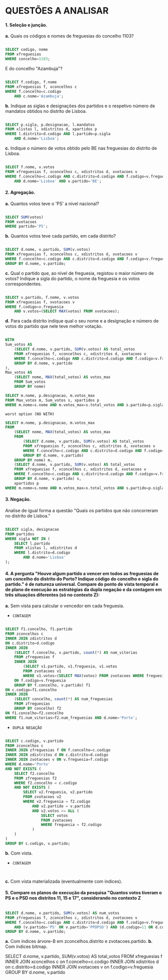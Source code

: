 # QUESTÕES A ANALISAR
#### 1. Seleção e junção.
**a.** Quais os códigos e nomes de freguesias do concelho 1103?

```sql

SELECT codigo, nome
FROM xfreguesias
WHERE concelho=1103;

```
E do concelho "Azambuja"?
```sql

SELECT f.codigo, f.nome
FROM xfreguesias f, xconcelhos c
WHERE f.concelho=c.codigo 
    AND c.nome='Azambuja';

```

**b.** Indique as siglas e designações dos partidos e o respetivo número de mandatos obtidos no distrito de Lisboa.

```sql

SELECT p.sigla, p.designacao, l.mandatos
FROM xlistas l, xdistritos d, xpartidos p
WHERE l.distrito=d.codigo AND l.partido=p.sigla 
    AND d.nome='Lisboa';

```

**c.** Indique o número de votos obtido pelo BE nas freguesias do distrito de Lisboa.

```sql

SELECT f.nome, v.votos
FROM xfreguesias f, xconcelhos c, xdistritos d, xvotacoes v
WHERE f.concelho=c.codigo AND c.distrito=d.codigo AND f.codigo=v.freguesia
    AND d.nome='Lisboa' AND v.partido='BE';

```

#### 2. Agregação.
**a.** Quantos votos teve o 'PS' a nível nacional?

```sql

SELECT SUM(votos)
FROM xvotacoes
WHERE partido='PS';

```

**b.** Quantos votos teve cada partido, em cada distrito?

```sql

SELECT d.nome, v.partido, SUM(v.votos)
FROM xfreguesias f, xconcelhos c, xdistritos d, xvotacoes v
WHERE f.concelho=c.codigo AND c.distrito=d.codigo AND f.codigo=v.freguesia
GROUP BY d.nome, v.partido;

```

**c.** Qual o partido que, ao nível de freguesia, registou o maior número de votos? Indique a sigla do partido, o nome da freguesia e os votos correspondentes.

```sql

SELECT v.partido, f.nome, v.votos
FROM xfreguesias f, xvotacoes v
WHERE f.codigo=v.freguesia
    AND v.votos=(SELECT MAX(votos) FROM xvotacoes);

```

**d.** Para cada distrito indique qual o seu nome e a designação e número de votos do partido que
nele teve melhor votação.

```sql

WITH
Sum_votos AS
    (SELECT d.nome, v.partido, SUM(v.votos) AS total_votos
    FROM xfreguesias f, xconcelhos c, xdistritos d, xvotacoes v
    WHERE f.concelho=c.codigo AND c.distrito=d.codigo AND f.codigo=v.freguesia
    GROUP BY d.nome, v.partido
),
Max_votos AS
    (SELECT nome, MAX(total_votos) AS votos_max 
    FROM Sum_votos
    GROUP BY nome)

SELECT m.nome, p.designacao, m.votos_max
FROM Max_votos m, Sum_votos s, xpartidos p
WHERE m.nome=s.nome AND m.votos_max=s.total_votos AND s.partido=p.sigla;  

```
`worst option (NO WITH)`
```sql
SELECT m.nome, p.designacao, m.votos_max
FROM 
    (SELECT nome, MAX(total_votos) AS votos_max 
    FROM 
        (SELECT d.nome, v.partido, SUM(v.votos) AS total_votos
        FROM xfreguesias f, xconcelhos c, xdistritos d, xvotacoes v
        WHERE f.concelho=c.codigo AND c.distrito=d.codigo AND f.codigo=v.freguesia
        GROUP BY d.nome, v.partido)
    GROUP BY nome) m, 
    (SELECT d.nome, v.partido, SUM(v.votos) AS total_votos
    FROM xfreguesias f, xconcelhos c, xdistritos d, xvotacoes v
    WHERE f.concelho=c.codigo AND c.distrito=d.codigo AND f.codigo=v.freguesia
    GROUP BY d.nome, v.partido) s, 
    xpartidos p
WHERE m.nome=s.nome AND m.votos_max=s.total_votos AND s.partido=p.sigla;  
```

#### 3. Negação. 
Analise de igual forma a questão "Quais os partidos que não concorreram no distrito de Lisboa."

```sql

SELECT sigla, designacao
FROM partidos
WHERE sigla NOT IN (
    SELECT l.partido
    FROM xlistas l, xdistritos d
    WHERE l.distrito=d.codigo
        AND d.nome='Lisboa'
); 

```

#### 4. A pergunta "Houve algum partido a vencer em todos as freguesias de um concelho do distrito do Porto? Indique código do concelho e sigla do partido." é de natureza universal. Compare do ponto de vista temporal e de plano de execução as estratégias da dupla negação e da contagem em três situações diferentes (só no contexto Z):
**a.** Sem vista para calcular o vencedor em cada freguesia.

- `CONTAGEM`
```sql

SELECT f1.concelho, f1.partido
FROM zconcelhos c
INNER JOIN zdistritos d 
ON c.distrito=d.codigo
INNER JOIN 
    (SELECT f.concelho, v.partido, count(*) AS num_vitorias
    FROM zfreguesias f
    INNER JOIN
        (SELECT v1.partido, v1.freguesia, v1.votos
        FROM zvotacoes v1
        WHERE v1.votos=(SELECT MAX(votos) FROM zvotacoes WHERE freguesia=v1.freguesia)) v
    ON f.codigo=v.freguesia
    GROUP BY f.concelho, v.partido) f1 
ON c.codigo=f1.concelho
INNER JOIN 
    (SELECT concelho, count(*) AS num_freguesias
    FROM zfreguesias
    GROUP BY concelho) f2
ON f1.concelho=f2.concelho
WHERE f1.num_vitorias=f2.num_freguesias AND d.nome='Porto';

```

- `DUPLA NEGAÇÃO`
```sql

SELECT c.codigo, v.partido
FROM zconcelhos c
INNER JOIN zfreguesias f ON f.concelho=c.codigo
INNER JOIN zdistritos d ON c.distrito=d.codigo
INNER JOIN zvotacoes v ON v.freguesia=f.codigo
WHERE d.nome='Porto'
AND NOT EXISTS (
    SELECT f2.concelho
    FROM zfreguesias f2
    WHERE f2.concelho = c.codigo
    AND NOT EXISTS (
        SELECT v2.freguesia, v2.partido
        FROM zvotacoes v2
        WHERE v2.freguesia = f2.codigo
            AND v2.partido = v.partido
            AND v2.votos >= ALL (
                SELECT votos
                FROM zvotacoes
                WHERE freguesia = f2.codigo
            )
    )
)
GROUP BY c.codigo, v.partido;

```

**b.** Com vista.
- `CONTAGEM`
```sql



```
**c.** Com vista materializada (eventualmente com índices).
#### 5. Compare os planos de execução da pesquisa "Quantos votos tiveram o PS e o PSD nos distritos 11, 15 e 17", considerando no contexto Z

```sql

SELECT d.nome, v.partido, SUM(v.votos) AS num_votos
FROM zfreguesias f, zconcelhos c, zdistritos d, zvotacoes v
WHERE f.concelho=c.codigo AND c.distrito=d.codigo AND f.codigo=v.freguesia
    AND (v.partido='PS' OR v.partido='PPDPSD') AND (d.codigo=11 OR d.codigo=15 OR d.codigo=17)
GROUP BY d.nome, v.partido;

```

**a.** Com índices árvore-B em zconcelhos.distrito e zvotacoes.partido.
**b.** Com índices bitmap.

SELECT d.nome, v.partido, SUM(v.votos) AS total_votos
FROM xfreguesias f 
INNER JOIN xconcelhos c on
f.concelho=c.codigo
INNER JOIN xdistritos d on
c.distrito=d.codigo
INNER JOIN xvotacoes v on
f.codigo=v.freguesia
GROUP BY d.nome, v.partido  
